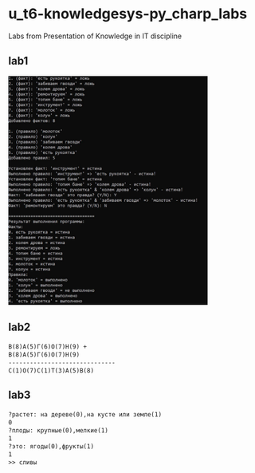 # u_t6-knowledgesys-py_charp_labs
Labs from Presentation of Knowledge in IT discipline

## lab1
<img src="https://github.com/erhoof/u_t6-knowledgesys-py_csharp-labs/blob/main/example/lab1.jpg?raw=true" width="400px">

## lab2
```
В(8)А(5)Г(6)О(7)Н(9) +
В(8)А(5)Г(6)О(7)Н(9)
------------------------------
С(1)О(7)С(1)Т(3)А(5)В(8)
```

## lab3
```
?растет: на дереве(0),на кусте или земле(1)
0
?плоды: крупные(0),мелкие(1)
1
?это: ягоды(0),фрукты(1)
1
>> сливы
```
